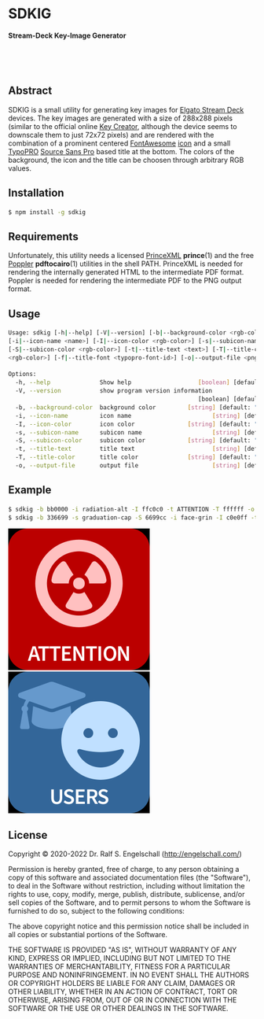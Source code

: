
SDKIG
=====

**Stream-Deck Key-Image Generator**

<p/>
<img src="https://nodei.co/npm/sdkig.png?downloads=true&stars=true" alt=""/>

<p/>
<img src="https://david-dm.org/rse/sdkig.png" alt=""/>

Abstract
--------

SDKIG is a small utility for generating key images for [Elgato Stream
Deck](https://www.elgato.com/en/gaming/stream-deck) devices. The key images are generated with a size of 288x288 pixels (similar
to the official online [Key Creator](https://www.elgato.com/en/gaming/keycreator), although
the device seems to downscale them to just 72x72 pixels) and are rendered
with the combination of a prominent centered [FontAwesome](https://fontawesome.com/)
[icon](https://fontawesome.com/icons?d=gallery&m=free)
and a small [TypoPRO](http://typopro.org/)
[Source Sans Pro](http://typopro.org/specimen/specimen.html#TypoPRO_0_Source_0_Sans_0_Pro-normal-normal-normal-normal)
based title at the bottom. The colors of the background, the icon and the title can be
choosen through arbitrary RGB values.

Installation
------------

```sh
$ npm install -g sdkig
```

Requirements
------------

Unfortunately, this utility needs a licensed [PrinceXML](https://www.princexml.com/) **prince**(1)
and the free [Poppler](https://poppler.freedesktop.org/) **pdftocairo**(1) utilities in the shell PATH.
PrinceXML is needed for rendering the internally generated HTML to the intermediate PDF format.
Poppler is needed for rendering the intermediate PDF to the PNG output format.

Usage
-----

```sh
Usage: sdkig [-h|--help] [-V|--version] [-b|--background-color <rgb-color>]
[-i|--icon-name <name>] [-I|--icon-color <rgb-color>] [-s|--subicon-name <name>]
[-S|--subicon-color <rgb-color>] [-t|--title-text <text>] [-T|--title-color
<rgb-color>] [-f|--title-font <typopro-font-id>] [-o|--output-file <png-file>]

Options:
  -h, --help              Show help                   [boolean] [default: false]
  -V, --version           show program version information
                                                      [boolean] [default: false]
  -b, --background-color  background color         [string] [default: "#000000"]
  -i, --icon-name         icon name                       [string] [default: ""]
  -I, --icon-color        icon color               [string] [default: "#ffffff"]
  -s, --subicon-name      subicon name                    [string] [default: ""]
  -S, --subicon-color     subicon color            [string] [default: "#ffffff"]
  -t, --title-text        title text                      [string] [default: ""]
  -T, --title-color       title color              [string] [default: "#e0e0e0"]
  -o, --output-file       output file                     [string] [default: ""]
```

Example
-------

```sh
$ sdkig -b bb0000 -i radiation-alt -I ffc0c0 -t ATTENTION -T ffffff -o sample1.png
$ sdkig -b 336699 -s graduation-cap -S 6699cc -i face-grin -I c0e0ff -t USERS -T ffffff -o sample2.png
```

![sample1](sample1.png)
![sample2](sample2.png)

License
-------

Copyright &copy; 2020-2022 Dr. Ralf S. Engelschall (http://engelschall.com/)

Permission is hereby granted, free of charge, to any person obtaining
a copy of this software and associated documentation files (the
"Software"), to deal in the Software without restriction, including
without limitation the rights to use, copy, modify, merge, publish,
distribute, sublicense, and/or sell copies of the Software, and to
permit persons to whom the Software is furnished to do so, subject to
the following conditions:

The above copyright notice and this permission notice shall be included
in all copies or substantial portions of the Software.

THE SOFTWARE IS PROVIDED "AS IS", WITHOUT WARRANTY OF ANY KIND,
EXPRESS OR IMPLIED, INCLUDING BUT NOT LIMITED TO THE WARRANTIES OF
MERCHANTABILITY, FITNESS FOR A PARTICULAR PURPOSE AND NONINFRINGEMENT.
IN NO EVENT SHALL THE AUTHORS OR COPYRIGHT HOLDERS BE LIABLE FOR ANY
CLAIM, DAMAGES OR OTHER LIABILITY, WHETHER IN AN ACTION OF CONTRACT,
TORT OR OTHERWISE, ARISING FROM, OUT OF OR IN CONNECTION WITH THE
SOFTWARE OR THE USE OR OTHER DEALINGS IN THE SOFTWARE.

